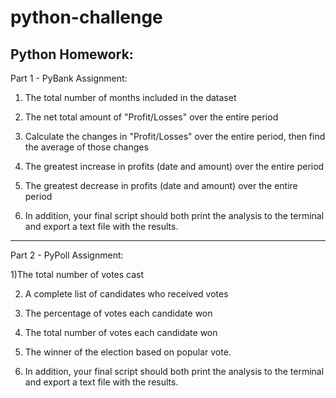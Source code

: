 # python-challenge

Python Homework:
------------------
Part 1 - 
PyBank Assignment:

1) The total number of months included in the dataset

2) The net total amount of "Profit/Losses" over the entire period

3) Calculate the changes in "Profit/Losses" over the entire period, then find the average of those changes

4) The greatest increase in profits (date and amount) over the entire period

5) The greatest decrease in profits (date and amount) over the entire period

6) In addition, your final script should both print the analysis to the terminal and export a text file with the results.
------------------
Part 2 - 
PyPoll Assignment:

1)The total number of votes cast

2) A complete list of candidates who received votes

3) The percentage of votes each candidate won

4) The total number of votes each candidate won

5) The winner of the election based on popular vote.

6) In addition, your final script should both print the analysis to the terminal and export a text file with the results.